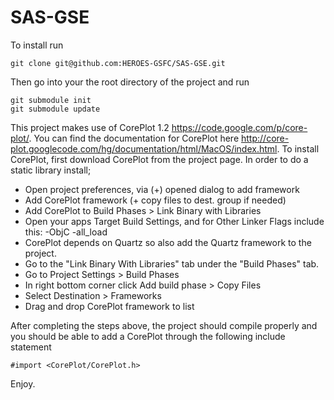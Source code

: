 SAS-GSE
=======

To install run

    git clone git@github.com:HEROES-GSFC/SAS-GSE.git

Then go into your the root directory of the project and run

    git submodule init
    git submodule update
 
This project makes use of CorePlot 1.2 https://code.google.com/p/core-plot/. 
You can find the documentation for CorePlot here http://core-plot.googlecode.com/hg/documentation/html/MacOS/index.html. 
To install CorePlot, first download CorePlot
from the project page. In order to do a static library install;

* Open project preferences, via (+) opened dialog to add framework
* Add CorePlot framework (+ copy files to dest. group if needed)
* Add CorePlot to Build Phases > Link Binary with Libraries
* Open your apps Target Build Settings, and for Other Linker Flags include this: -ObjC -all_load
* CorePlot depends on Quartz so also add the Quartz framework to the project.
* Go to the "Link Binary With Libraries" tab under the "Build Phases" tab.
* Go to Project Settings > Build Phases
* In right bottom corner click Add build phase > Copy Files
* Select Destination > Frameworks
* Drag and drop CorePlot framework to list

After completing the steps above, the project should compile properly and you
should be able to add a CorePlot through the following include statement

    #import <CorePlot/CorePlot.h>

Enjoy.
